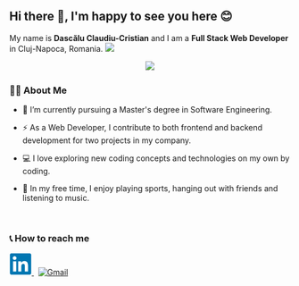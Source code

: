 
## Hi there 👋, I'm happy to see you here 😊  

My name is **Dascălu Claudiu-Cristian** and I am a **Full Stack Web Developer** in Cluj-Napoca, Romania. <img src="https://media.giphy.com/media/WUlplcMpOCEmTGBtBW/giphy.gif" width="30">

<div id="header" align="center">
  <img src="https://media.giphy.com/media/M9gbBd9nbDrOTu1Mqx/giphy.gif" width="100"/>
</div>

### :man_technologist: About Me

- :seedling: I’m currently pursuing a Master's degree in Software Engineering.

- :zap: As a Web Developer, I contribute to both frontend and backend development for two projects in my company.

- :computer: I love exploring new coding concepts and technologies on my own by coding.

- :muscle: In my free time, I enjoy playing sports, hanging out with friends and listening to music.

&nbsp; 
&nbsp; 
&nbsp; 

### 📞 How to reach me
<div>
  <a href="[https://www.linkedin.com/in/your-linkedin-url](https://www.linkedin.com/in/claudiu-dascalu/)" target="_blank">
   <img src="https://github.com/devicons/devicon/blob/master/icons/linkedin/linkedin-original.svg" alt="LinkedIn" width="40" height="40"/>
  </a>&nbsp;
  
  <a href="mailto:claudiucris2002@gmail.com">
   <img src="https://cdn-icons-png.flaticon.com/512/281/281764.png" alt="Gmail" width="40" height="40"/>
  </a>
</div>

&nbsp; 
&nbsp; 
&nbsp; 
